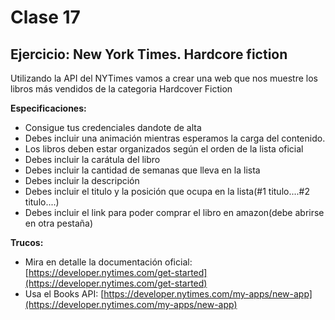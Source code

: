# Clase 17

## Ejercicio: New York Times. Hardcore fiction

Utilizando la API del NYTimes vamos a crear una web que nos muestre los libros más vendidos de la categoria
Hardcover Fiction

**Especificaciones:**

-   Consigue tus credenciales dandote de alta
-   Debes incluir una animación mientras esperamos la carga del contenido.
-   Los libros deben estar organizados según el orden de la lista oficial
-   Debes incluir la carátula del libro
-   Debes incluir la cantidad de semanas que lleva en la lista
-   Debes incluir la descripción
-   Debes incluir el titulo y la posición que ocupa en la lista(#1 titulo....#2 titulo....)
-   Debes incluir el link para poder comprar el libro en amazon(debe abrirse en otra pestaña)

**Trucos:**

-   Mira en detalle la documentación oficial:
    [https://developer.nytimes.com/get-started](https://developer.nytimes.com/get-started)
-   Usa el Books API:
    [https://developer.nytimes.com/my-apps/new-app](https://developer.nytimes.com/my-apps/new-app)
